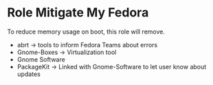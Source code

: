 Role Mitigate My Fedora
=========

To reduce memory usage on boot, this role will remove.
- abrt -> tools to inform Fedora Teams about errors
- Gnome-Boxes -> Virtualization tool
- Gnome Software
- PackageKit -> Linked with Gnome-Software to let user know about updates
